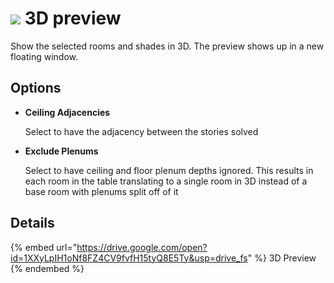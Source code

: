 # ![](../.gitbook/assets/3d-preview.svg) 3D preview

Show the selected rooms and shades in 3D. The preview shows up in a new floating window.

## Options

* **Ceiling Adjacencies**

  Select to have the adjacency between the stories solved

* **Exclude Plenums**

  Select to have ceiling and floor plenum depths ignored. This results in each room in the table translating to a single room in 3D instead of a base room with plenums split off of it

## Details

{% embed url="https://drive.google.com/open?id=1XXyLpIH1oNf8FZ4CV9fvfH15tyQ8E5Ty&usp=drive_fs" %}
3D Preview
{% endembed %}